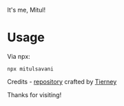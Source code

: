 It's me, Mitul!

# Usage
Via npx:
```
npx mitulsavani
```

Credits - [repository](https://github.com/bnb/bitandbang) crafted by [Tierney](https://twitter.com/bitandbang)

Thanks for visiting!
